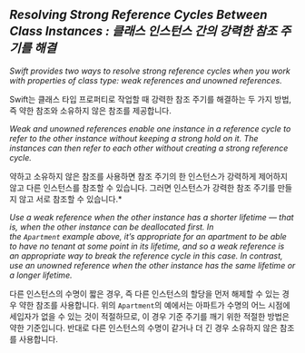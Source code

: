 ## *Resolving Strong Reference Cycles Between Class Instances : 클래스 인스턴스 간의 강력한 참조 주기를 해결*

*Swift provides two ways to resolve strong reference cycles when you work with properties of class type: weak references and unowned references.*

Swift는 클래스 타입 프로퍼티로 작업할 때 강력한 참조 주기를 해결하는 두 가지 방법, 즉 약한 참조와 소유하지 않은 참조를 제공합니다.

*Weak and unowned references enable one instance in a reference cycle to refer to the other instance without keeping a strong hold on it. The instances can then refer to each other without creating a strong reference cycle.*

약하고 소유하지 않은 참조를 사용하면 참조 주기의 한 인스턴스가 강력하게 제어하지 않고 다른 인스턴스를 참조할 수 있습니다. 그러면 인스턴스가 강력한 참조 주기를 만들지 않고 서로 참조할 수 있습니다.*

*Use a weak reference when the other instance has a shorter lifetime — that is, when the other instance can be deallocated first. In the `Apartment` example above, it’s appropriate for an apartment to be able to have no tenant at some point in its lifetime, and so a weak reference is an appropriate way to break the reference cycle in this case. In contrast, use an unowned reference when the other instance has the same lifetime or a longer lifetime.*

다른 인스턴스의 수명이 짧은 경우, 즉 다른 인스턴스의 할당을 먼저 해제할 수 있는 경우 약한 참조를 사용합니다. 위의 `Apartment`의 예에서는 아파트가 수명의 어느 시점에 세입자가 없을 수 있는 것이 적절하므로, 이 경우 기준 주기를 깨기 위한 적절한 방법은 약한 기준입니다. 반대로 다른 인스턴스의 수명이 같거나 더 긴 경우 소유하지 않은 참조를 사용합니다.

